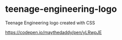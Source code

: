 # teenage-engineering-logo

Teenage Engineering logo created with CSS

https://codepen.io/maythedaddy/pen/yLRwpJE
